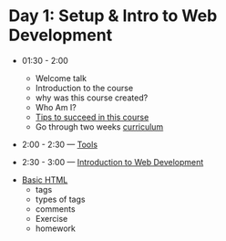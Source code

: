 # Day 1: Setup & Intro to Web Development

- 01:30 - 2:00

  - Welcome talk
  - Introduction to the course
  - why was this course created?
  - Who Am I?
  - [Tips to succeed in this course](./tips.md)
  - Go through two weeks [curriculum](../)

- 2:00 - 2:30 — [Tools](./tools.md)

- 2:30 - 3:00 — [Introduction to Web Development](https://github.com/gazaskygeeks/women-crash-course/blob/master/coursebook/session-00/intro-to-web.md)

* [Basic HTML](https://btholt.github.io/intro-to-web-dev-v2/basic-html)
  - tags
  - types of tags
  - comments
  - Exercise
  - homework
